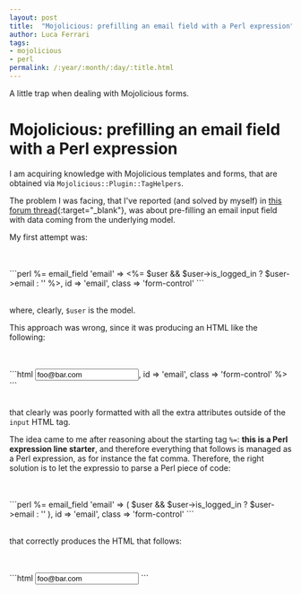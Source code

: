 ```yaml
---
layout: post
title:  "Mojolicious: prefilling an email field with a Perl expression"
author: Luca Ferrari
tags:
- mojolicious
- perl
permalink: /:year/:month/:day/:title.html
---
```

A little trap when dealing with Mojolicious forms.

# Mojolicious: prefilling an email field with a Perl expression

I am acquiring knowledge with Mojolicious templates and forms, that are obtained via `Mojolicious::Plugin::TagHelpers`.

The problem I was facing, that I've reported (and solved by myself) in [this forum thread](https://github.com/mojolicious/mojo/discussions/2159){:target="_blank"}, was about pre-filling an email input field with data coming from the underlying model.

My first attempt was:

<br/>
<br/>
```perl
%= email_field 'email' => <%= $user && $user->is_logged_in ? $user->email : '' %>,  id => 'email', class => 'form-control'
```
<br/>
<br/>

where, clearly, `$user` is the model.

This approach was wrong, since it was producing an HTML like the following:

<br/>
<br/>
```html
 <input name="email" type="email" value="foo@bar.com">,  id => 'email', class => 'form-control' %>
```
<br/>
<br/>

that clearly was poorly formatted with all the extra attributes outside of the `input` HTML tag.


The idea came to me after reasoning about the starting tag `%=`: **this is a Perl expression line starter**, and therefore everything that follows is managed as a Perl expression, as for instance the fat comma.
Therefore, the right solution is to let the expressio to parse a Perl piece of code:

<br/>
<br/>
```perl
%= email_field 'email' => ( $user && $user->is_logged_in ? $user->email : '' ),  id => 'email', class => 'form-control'
```
<br/>
<br/>

that correctly produces the HTML that follows:

<br/>
<br/>
```html
<input class="form-control" id="email" name="email" type="email" value="foo@bar.com">
```
<br/>
<br/>
